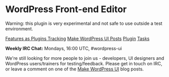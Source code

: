 # WordPress Front-end Editor

Warning: this plugin is very experimental and not safe to use outside a test environment.

[Features as Plugins Tracking](http://make.wordpress.org/core/features-as-plugins/)
[Make WordPress UI Posts](http://make.wordpress.org/ui/tag/front-end-editor/)
[Plugin](http://wordpress.org/plugins/wp-front-end-editor/)
[Tasks](https://docs.google.com/spreadsheet/ccc?key=0AjPkPpRo7PoWdERlR096M3RtRnpXOS10X2l3T0JXa2c)

**Weekly IRC Chat:** Mondays, 16:00 UTC, #wordpress-ui

We're still looking for more people to join us - developers, UI designers and WordPress users/trainers for testing/feedback. Please get in touch on IRC, or leave a comment on one of the [Make WordPress UI](http://make.wordpress.org/ui/tag/front-end-editor/) blog posts.
